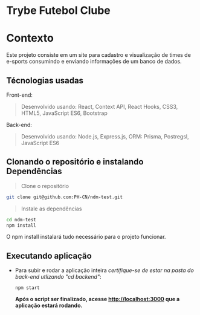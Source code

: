 # Trybe Futebol Clube

# Contexto
Este projeto consiste em um site para cadastro e visualização de times de e-sports consumindo e enviando informações de um banco de dados.

## Técnologias usadas

Front-end:
> Desenvolvido usando: React, Context API, React Hooks, CSS3, HTML5, JavaScript ES6, Bootstrap

Back-end:
> Desenvolvido usando: Node.js, Express.js, ORM: Prisma, Postregsl, JavaScript ES6


## Clonando o repositório e instalando Dependências

> Clone o repositório
```bash
git clone git@github.com:PH-CN/ndm-test.git
``` 

> Instale as dependências
```bash
cd ndm-test
npm install 
``` 
O npm install instalará tudo necessário para o projeto funcionar.

## Executando aplicação

* Para subir e rodar a aplicação inteira *certifique-se de estar na pasta do back-end utlizando "cd backend"*:

  ```
  npm start
  ```
  
  **Após o script ser finalizado, acesse [http://localhost:3000](http://localhost:3000) que a aplicação estará rodando.**
  
